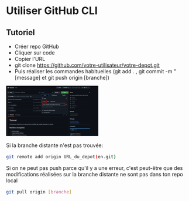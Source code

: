 # Utiliser GitHub CLI

## Tutoriel

* Créer repo GitHub
* Cliquer sur code
* Copier l'URL
* git clone https://github.com/votre-utilisateur/votre-depot.git
* Puis réaliser les commandes habituelles (git add . , git commit -m "[message] et git push origin [branche])

<img src="img/CloneCLI.png" alt="Clone CLI" width="50%">

Si la branche distante n'est pas trouvée:

``` bash
git remote add origin URL_du_depot(en.git)
```

Si on ne peut pas push parce qu'il y a une erreur, c'est peut-être que des modifications réalisées sur la branche distante ne sont pas dans ton repo local
```bash
git pull origin [branche]
```
